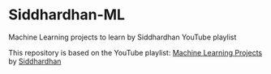 # Siddhardhan-ML

Machine Learning projects to learn by Siddhardhan YouTube playlist

This repository is based on the YouTube playlist: [Machine Learning Projects](https://www.youtube.com/playlist?list=PLfFghEzKVmjvuSA67LszN1dZ-Dd_pkus6) by [Siddhardhan](https://www.youtube.com/@Siddhardhan)
